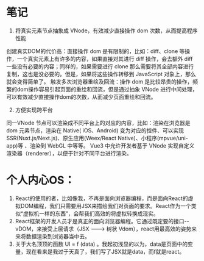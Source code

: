 # 笔记

1. 将真实元素节点抽象成 VNode，有效减少直接操作 dom 次数，从而提高程序性能

创建真实DOM的代价高：直接操作 dom 是有限制的，比如：diff、clone 等操作，⼀个真实元素上有许多的内容，如果直接对其进行 diff 操作，会去额外 diff ⼀些没有必要的内容；同样的，如果需要进行 clone 那么需要将其全部内容进行复制，这也是没必要的。但是，如果将这些操作转移到 JavaScript 对象上，那么就会变得简单了。
触发多次浏览器重绘及回流：操作 dom 是比较昂贵的操作，频繁的dom操作容易引起页面的重绘和回流，但是通过抽象 VNode 进行中间处理，可以有效减少直接操作dom的次数，从而减少页面重绘和回流。

2. 方便实现跨平台

同一VNode 节点可以渲染成不同平台上的对应的内容，比如：渲染在浏览器是 dom 元素节点，渲染在 Native( iOS、Android) 变为对应的控件、可以实现 SSR(Nuxt.js/Next.js)、原生应用(Weex/React Native)、小程序(mpvue/uni-app)等 、渲染到 WebGL 中等等。
Vue3 中允许开发者基于 VNode 实现自定义渲染器（renderer），以便于针对不同平台进行渲染。


# 个人内心OS：
1. React的使用的者，比如像我，不再是面向浏览器编程，而是面向React的虚拟DOM编程，我们只需要用JSX来描绘我们对页面的要求。React作为一个类似“虚拟机一样的东西”，会帮我们高效的将虚拟转换成现实。
2. React框架的开发人员才是真正的面向浏览器编程。它通过既定要的接口--vDOM，来接受上层请求（JSX ---> 树状 Vdom），react用最高效的姿势来来将数据渲染到浏览器当中去。
3. 关于大名顶顶的函数 UI = f (data) 。我起初浅显的以为，data是页面中的变量，现在看来是我过于天真了，我们写了JSX就是data，而f就是react。
